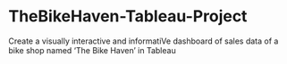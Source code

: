 # TheBikeHaven-Tableau-Project
Create a visually interactive and informatiVe dashboard of sales data of a bike shop named ‘The Bike Haven’ in Tableau

